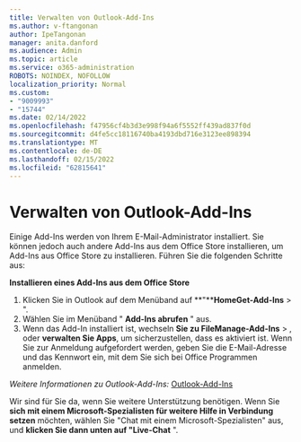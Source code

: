 ```yaml
---
title: Verwalten von Outlook-Add-Ins
ms.author: v-ftangonan
author: IpeTangonan
manager: anita.danford
ms.audience: Admin
ms.topic: article
ms.service: o365-administration
ROBOTS: NOINDEX, NOFOLLOW
localization_priority: Normal
ms.custom:
- "9009993"
- "15744"
ms.date: 02/14/2022
ms.openlocfilehash: f47956cf4b3d3e998f94a6f5552ff439ad837f0d
ms.sourcegitcommit: d4fe5cc18116740ba4193dbd716e3123ee898394
ms.translationtype: MT
ms.contentlocale: de-DE
ms.lasthandoff: 02/15/2022
ms.locfileid: "62815641"
---
```

# <a name="managing-outlook-add-ins"></a>Verwalten von Outlook-Add-Ins

Einige Add-Ins werden von Ihrem E-Mail-Administrator installiert. Sie können jedoch auch andere Add-Ins aus dem Office Store installieren, um Add-Ins aus Office Store zu installieren. Führen Sie die folgenden Schritte aus:

**Installieren eines Add-Ins aus dem Office Store**

1. Klicken Sie in Outlook auf dem Menüband auf **"****HomeGet-Add-Ins** > ".
2. Wählen Sie im Menüband " **Add-Ins abrufen** " aus.
3. Wenn das Add-In installiert ist, wechseln **Sie zu FileManage-Add-Ins** > , oder **verwalten Sie Apps**, um sicherzustellen, dass es aktiviert ist. Wenn Sie zur Anmeldung aufgefordert werden, geben Sie die E-Mail-Adresse und das Kennwort ein, mit dem Sie sich bei Office Programmen anmelden.

*Weitere Informationen zu Outlook-Add-Ins:* [Outlook-Add-Ins](https://support.microsoft.com/office/using-add-ins-in-outlook-com-a5672109-e4f3-4119-abea-72323e9653cf)
 
Wir sind für Sie da, wenn Sie weitere Unterstützung benötigen. Wenn Sie **sich mit einem Microsoft-Spezialisten für weitere Hilfe in Verbindung setzen** möchten, wählen Sie "Chat mit einem Microsoft-Spezialisten" aus, und **klicken Sie dann unten auf "Live-Chat** ".
